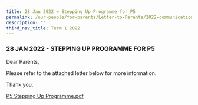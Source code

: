 ```yaml
---
title: 28 Jan 2022 = Stepping Up Programme for P5
permalink: /our-people/for-parents/Letter-to-Parents/2022-communications/Term-1-2022/28Jan2022
description: ""
third_nav_title: Term 1 2022
---
```

### 28 JAN 2022 - STEPPING UP PROGRAMME FOR P5

Dear Parents,  
  
Please refer to the attached letter below for more information.  
  
Thank you.  
  
[P5 Stepping Up Programme.pdf](/files/P5%20Stepping%20Up%20Programme.pdf)
